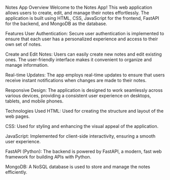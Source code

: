 Notes App
Overview
Welcome to the Notes App! This web application allows users to create, edit, and manage their notes effortlessly. The application is built using HTML, CSS, JavaScript for the frontend, FastAPI for the backend, and MongoDB as the database.

Features
User Authentication: Secure user authentication is implemented to ensure that each user has a personalized experience and access to their own set of notes.

Create and Edit Notes: Users can easily create new notes and edit existing ones. The user-friendly interface makes it convenient to organize and manage information.

Real-time Updates: The app employs real-time updates to ensure that users receive instant notifications when changes are made to their notes.

Responsive Design: The application is designed to work seamlessly across various devices, providing a consistent user experience on desktops, tablets, and mobile phones.

Technologies Used
HTML: Used for creating the structure and layout of the web pages.

CSS: Used for styling and enhancing the visual appeal of the application.

JavaScript: Implemented for client-side interactivity, ensuring a smooth user experience.

FastAPI (Python): The backend is powered by FastAPI, a modern, fast web framework for building APIs with Python.

MongoDB: A NoSQL database is used to store and manage the notes efficiently.


